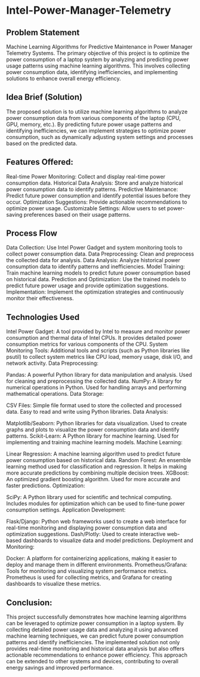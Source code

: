 # Intel-Power-Manager-Telemetry
## Problem Statement
Machine Learning Algorithms for Predictive Maintenance in Power Manager Telemetry Systems.
The primary objective of this project is to optimize the power consumption of a laptop system by analyzing and predicting power usage patterns using machine learning algorithms. This involves collecting power consumption data, identifying inefficiencies, and implementing solutions to enhance overall energy efficiency.
## Idea Brief (Solution)
The proposed solution is to utilize machine learning algorithms to analyze power consumption data from various components of the laptop (CPU, GPU, memory, etc.). By predicting future power usage patterns and identifying inefficiencies, we can implement strategies to optimize power consumption, such as dynamically adjusting system settings and processes based on the predicted data.
## Features Offered:
Real-time Power Monitoring: Collect and display real-time power consumption data.
Historical Data Analysis: Store and analyze historical power consumption data to identify patterns.
Predictive Maintenance: Predict future power consumption and identify potential issues before they occur.
Optimization Suggestions: Provide actionable recommendations to optimize power usage.
Customizable Settings: Allow users to set power-saving preferences based on their usage patterns.
## Process Flow
Data Collection:
Use Intel Power Gadget and system monitoring tools to collect power consumption data.
Data Preprocessing:
Clean and preprocess the collected data for analysis.
Data Analysis:
Analyze historical power consumption data to identify patterns and inefficiencies.
Model Training:
Train machine learning models to predict future power consumption based on historical data.
Prediction and Optimization:
Use the trained models to predict future power usage and provide optimization suggestions.
Implementation:
Implement the optimization strategies and continuously monitor their effectiveness.
## Technologies Used

Intel Power Gadget: A tool provided by Intel to measure and monitor power consumption and thermal data of Intel CPUs. It provides detailed power consumption metrics for various components of the CPU.
System Monitoring Tools: Additional tools and scripts (such as Python libraries like psutil) to collect system metrics like CPU load, memory usage, disk I/O, and network activity.
Data Preprocessing:

Pandas: A powerful Python library for data manipulation and analysis. Used for cleaning and preprocessing the collected data.
NumPy: A library for numerical operations in Python. Used for handling arrays and performing mathematical operations.
Data Storage:

CSV Files: Simple file format used to store the collected and processed data. Easy to read and write using Python libraries.
Data Analysis:

Matplotlib/Seaborn: Python libraries for data visualization. Used to create graphs and plots to visualize the power consumption data and identify patterns.
Scikit-Learn: A Python library for machine learning. Used for implementing and training machine learning models.
Machine Learning:

Linear Regression: A machine learning algorithm used to predict future power consumption based on historical data.
Random Forest: An ensemble learning method used for classification and regression. It helps in making more accurate predictions by combining multiple decision trees.
XGBoost: An optimized gradient boosting algorithm. Used for more accurate and faster predictions.
Optimization:

SciPy: A Python library used for scientific and technical computing. Includes modules for optimization which can be used to fine-tune power consumption settings.
Application Development:

Flask/Django: Python web frameworks used to create a web interface for real-time monitoring and displaying power consumption data and optimization suggestions.
Dash/Plotly: Used to create interactive web-based dashboards to visualize data and model predictions.
Deployment and Monitoring:

Docker: A platform for containerizing applications, making it easier to deploy and manage them in different environments.
Prometheus/Grafana: Tools for monitoring and visualizing system performance metrics. Prometheus is used for collecting metrics, and Grafana for creating dashboards to visualize these metrics.

## Conclusion:
This project successfully demonstrates how machine learning algorithms can be leveraged to optimize power consumption in a laptop system. By collecting detailed power usage data and analyzing it using advanced machine learning techniques, we can predict future power consumption patterns and identify inefficiencies. The implemented solution not only provides real-time monitoring and historical data analysis but also offers actionable recommendations to enhance power efficiency. This approach can be extended to other systems and devices, contributing to overall energy savings and improved performance.
